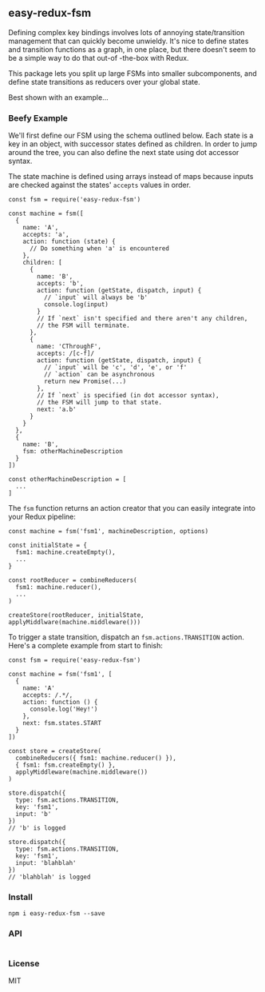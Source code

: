 ## easy-redux-fsm
Defining complex key bindings involves lots of annoying state/transition management
that can quickly become unwieldy. It's nice to define states and transition functions
as a graph, in one place, but there doesn't seem to be a simple way to do that out-of
-the-box with Redux.

This package lets you split up large FSMs into smaller subcomponents, and define
state transitions as reducers over your global state.

Best shown with an example...

### Beefy Example
We'll first define our FSM using the schema outlined below. Each state is a key
in an object, with successor states defined as children. In order to jump around
the tree, you can also define the next state using dot accessor syntax.

The state machine is defined using arrays instead of maps because inputs are checked
against the states' `accepts` values in order.

```
const fsm = require('easy-redux-fsm')

const machine = fsm([
  {
    name: 'A',
    accepts: 'a',
    action: function (state) {
      // Do something when 'a' is encountered
    },
    children: [
      {
        name: 'B',
        accepts: 'b',
        action: function (getState, dispatch, input) {
          // `input` will always be 'b'
          console.log(input)
        }
        // If `next` isn't specified and there aren't any children,
        // the FSM will terminate.
      },
      {
        name: 'CThroughF',
        accepts: /[c-f]/
        action: function (getState, dispatch, input) {
          // `input` will be 'c', 'd', 'e', or 'f'
          // `action` can be asynchronous
          return new Promise(...)
        },
        // If `next` is specified (in dot accessor syntax),
        // the FSM will jump to that state.
        next: 'a.b'
      }
    }
  },
  {
    name: 'B',
    fsm: otherMachineDescription
  }
])

const otherMachineDescription = [
  ...
]
```
The `fsm` function returns an action creator that you can easily integrate into your
Redux pipeline:
```
const machine = fsm('fsm1', machineDescription, options)

const initialState = {
  fsm1: machine.createEmpty(),
  ...
}

const rootReducer = combineReducers(
  fsm1: machine.reducer(),
  ...
)

createStore(rootReducer, initialState, applyMiddlware(machine.middleware()))
```

To trigger a state transition, dispatch an `fsm.actions.TRANSITION` action. 
Here's a complete example from start to finish:
```
const fsm = require('easy-redux-fsm')

const machine = fsm('fsm1', [
  {
    name: 'A'
    accepts: /.*/,
    action: function () {
      console.log('Hey!')
    },
    next: fsm.states.START
  }
])

const store = createStore(
  combineReducers({ fsm1: machine.reducer() }),
  { fsm1: fsm.createEmpty() },
  applyMiddleware(machine.middleware())
)

store.dispatch({
  type: fsm.actions.TRANSITION,
  key: 'fsm1',
  input: 'b'
})
// 'b' is logged

store.dispatch({
  type: fsm.actions.TRANSITION,
  key: 'fsm1',
  input: 'blahblah'
})
// 'blahblah' is logged

```

### Install
```
npm i easy-redux-fsm --save
```

### API
```
```

### License
MIT


